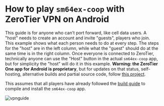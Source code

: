 # How to play `sm64ex-coop` with ZeroTier VPN on Android

This guide is for anyone who can't port forward, like cell data users. A "host" needs to create an account and invite "guests", players who join. This example shows what each person needs to do at every step. The steps for the "host" are in the left column, while what the "guest" should do at the same time is in the right column. Once everyone is connected to ZeroTier, technically anyone can use the "Host" button in the actual `sm64ex-coop` app, but for simplicity the "host" will do it in this example. **Warning: the ZeroTier One app for Android is proprietary**, but for updates on that status, self-hosting, alternative builds and partial source code, follow [this project](https://github.com/kaaass/ZerotierFix).

This assumes that all players have already followed the [build guide](README_android.md) to compile and install the `sm64ex-coop` app.

![vpnguide](https://user-images.githubusercontent.com/31490854/208311970-012df922-4295-47a6-b9d5-291828ec7bf8.jpg)
